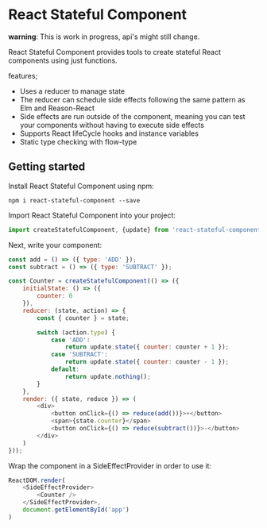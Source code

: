 # React Stateful Component

**warning**: This is work in progress, api's might still change.

React Stateful Component provides tools to create stateful React components using just functions.

features;
- Uses a reducer to manage state
- The reducer can schedule side effects following the same pattern as Elm and Reason-React
- Side effects are run outside of the component, meaning you can test your components without having to execute side effects
- Supports React lifeCycle hooks and instance variables
- Static type checking with flow-type

## Getting started

Install React Stateful Component using npm:

`npm i react-stateful-component --save`

Import React Stateful Component into your project:

```javascript
import createStatefulComponent, {update} from 'react-stateful-component';
```
Next, write your component:

```javascript
const add = () => ({ type: 'ADD' });
const subtract = () => ({ type: 'SUBTRACT' });

const Counter = createStatefulComponent(() => ({
    initialState: () => ({
        counter: 0
    }),
    reducer: (state, action) => {
        const { counter } = state;

        switch (action.type) {
            case 'ADD':
                return update.state({ counter: counter + 1 });
            case 'SUBTRACT':
                return update.state({ counter: counter - 1 });
            default:
                return update.nothing();
        }
    },
    render: ({ state, reduce }) => (
        <div>
            <button onClick={() => reduce(add())}>+</button>
            <span>{state.counter}</span>
            <button onClick={() => reduce(subtract())}>-</button>
        </div>
    )
}));
```

Wrap the component in a SideEffectProvider in order to use it:

```javascript
ReactDOM.render(
    <SideEffectProvider>
        <Counter />
    </SideEffectProvider>,
    document.getElementById('app')
)
```
